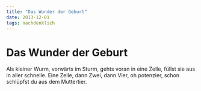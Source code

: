```yaml
---
title: "Das Wunder der Geburt"
date: 2013-12-01
tags: nachdenklich
---
```

# Das Wunder der Geburt

Als kleiner Wurm,
vorwärts im Sturm,
gehts voran in eine Zelle,
füllst sie aus in aller schnelle.
Eine Zelle, dann Zwei, dann Vier,
oh potenzier,
schon schlüpfst du aus dem Muttertier.
